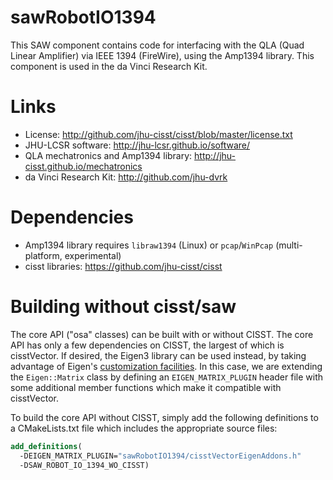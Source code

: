 sawRobotIO1394
==============

This SAW component contains code for interfacing with the QLA (Quad
Linear Amplifier) via IEEE 1394 (FireWire), using the Amp1394 library.
This component is used in the da Vinci Research Kit.

Links
=====
 * License: http://github.com/jhu-cisst/cisst/blob/master/license.txt
 * JHU-LCSR software: http://jhu-lcsr.github.io/software/
 * QLA mechatronics and Amp1394 library: http://jhu-cisst.github.io/mechatronics
 * da Vinci Research Kit: http://github.com/jhu-dvrk

Dependencies
============
 * Amp1394 library requires `libraw1394` (Linux) or `pcap`/`WinPcap` (multi-platform, experimental)
 * cisst libraries: https://github.com/jhu-cisst/cisst

Building without cisst/saw
==========================

The core API ("osa" classes) can be built with or without CISST.
The core API has only a few dependencies on CISST, the largest of which is
cisstVector. If desired, the Eigen3 library can be used instead, by taking
advantage of Eigen's [customization
facilities](http://eigen.tuxfamily.org/dox-devel/TopicCustomizing_Plugins.html).
In this case, we are extending the `Eigen::Matrix` class by defining an
`EIGEN_MATRIX_PLUGIN` header file with some additional member functions which
make it compatible with cisstVector.

To build the core API without CISST, simply add the following definitions to a
CMakeLists.txt file which includes the appropriate source files:

```CMake
add_definitions(
  -DEIGEN_MATRIX_PLUGIN="sawRobotIO1394/cisstVectorEigenAddons.h"
  -DSAW_ROBOT_IO_1394_WO_CISST)
```
